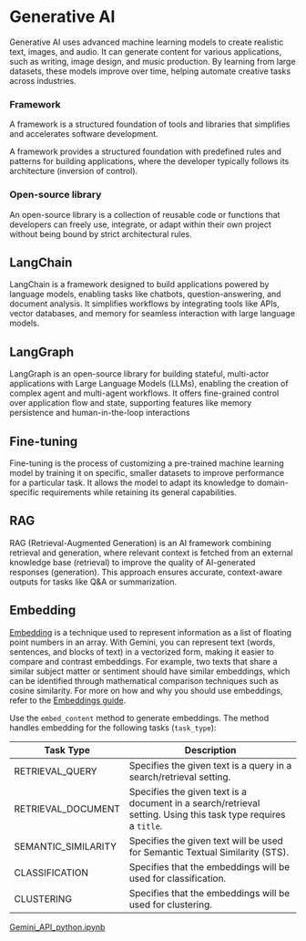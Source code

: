 # Generative AI
Generative AI uses advanced machine learning models to create realistic text, images, and audio. It can generate content for various applications, such as writing, image design, and music production. By learning from large datasets, these models improve over time, helping automate creative tasks across industries.

### Framework
A framework is a structured foundation of tools and libraries that simplifies and accelerates software development.

A framework provides a structured foundation with predefined rules and patterns for building applications, where the developer typically follows its architecture (inversion of control).

### Open-source library
An open-source library is a collection of reusable code or functions that developers can freely use, integrate, or adapt within their own project without being bound by strict architectural rules.

## LangChain
LangChain is a framework designed to build applications powered by language models, enabling tasks like chatbots, question-answering, and document analysis. It simplifies workflows by integrating tools like APIs, vector databases, and memory for seamless interaction with large language models.

## LangGraph
LangGraph is an open-source library for building stateful, multi-actor applications with Large Language Models (LLMs), enabling the creation of complex agent and multi-agent workflows. It offers fine-grained control over application flow and state, supporting features like memory persistence and human-in-the-loop interactions 

## Fine-tuning
Fine-tuning is the process of customizing a pre-trained machine learning model by training it on specific, smaller datasets to improve performance for a particular task. It allows the model to adapt its knowledge to domain-specific requirements while retaining its general capabilities.

## RAG

RAG (Retrieval-Augmented Generation) is an AI framework combining retrieval and generation, where relevant context is fetched from an external knowledge base (retrieval) to improve the quality of AI-generated responses (generation). This approach ensures accurate, context-aware outputs for tasks like Q&A or summarization.

## Embedding

[Embedding](https://developers.google.com/machine-learning/glossary#embedding-vector) is a technique used to represent information as a list of floating point numbers in an array. With Gemini, you can represent text (words, sentences, and blocks of text) in a vectorized form, making it easier to compare and contrast embeddings. For example, two texts that share a similar subject matter or sentiment should have similar embeddings, which can be identified through mathematical comparison techniques such as cosine similarity. For more on how and why you should use embeddings, refer to the [Embeddings guide](https://ai.google.dev/docs/embeddings_guide).

Use the `embed_content` method to generate embeddings. The method handles embedding for the following tasks (`task_type`):

Task Type | Description
---       | ---
RETRIEVAL_QUERY	| Specifies the given text is a query in a search/retrieval setting.
RETRIEVAL_DOCUMENT | Specifies the given text is a document in a search/retrieval setting. Using this task type requires a `title`.
SEMANTIC_SIMILARITY	| Specifies the given text will be used for Semantic Textual Similarity (STS).
CLASSIFICATION	| Specifies that the embeddings will be used for classification.
CLUSTERING	| Specifies that the embeddings will be used for clustering.

[Gemini_API_python.ipynb](https://colab.research.google.com/github/EnggQasim/5_days_AI_Agents_Training/blob/main/02_Embedding_Gemini_Mulvis/Gemini_API_python.ipynb#scrollTo=BpHIRU5bj7aW)
